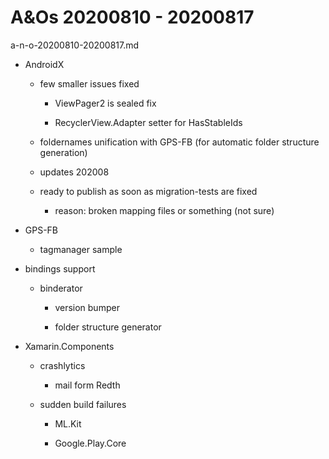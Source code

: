 
# A&Os 20200810 - 20200817

a-n-o-20200810-20200817.md

*   AndroidX

    *   few smaller issues fixed
    
        *   ViewPager2 is sealed fix

        *   RecyclerView.Adapter setter for HasStableIds

    *   foldernames unification with GPS-FB (for automatic folder structure generation)

    *   updates 202008

    *   ready to publish as soon as migration-tests are fixed 

        *   reason: broken mapping files or something (not sure)

*   GPS-FB

    *   tagmanager sample

*   bindings support

    *   binderator 
    
        *   version bumper 

        *   folder structure generator

*   Xamarin.Components

    *   crashlytics

        *   mail form Redth

    *   sudden build failures
    
        *   ML.Kit

        *   Google.Play.Core
